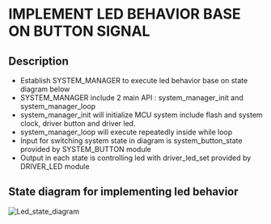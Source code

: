 # IMPLEMENT LED BEHAVIOR BASE ON BUTTON SIGNAL
## Description
- Establish SYSTEM_MANAGER to execute led behavior base on state diagram below
- SYSTEM_MANAGER include 2 main API : system_manager_init and system_manager_loop
- system_manager_init will initialize MCU system include flash and system clock, driver button and driver led.
- system_manager_loop will execute repeatedly inside while loop 
- Input for switching system state in diagram is system_button_state provided by SYSTEM_BUTTON module
- Output in each state is controlling led with driver_led_set provided by DRIVER_LED module

## State diagram for implementing led behavior
![Led_state_diagram](https://github.com/BourneJH/string_detect_flowchart/assets/127610077/c6395aa9-a024-4708-970e-997f9af44af7)